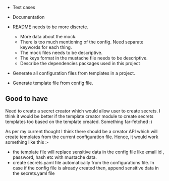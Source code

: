- Test cases
- Documentation
- README needs to be more discrete.
  - More data about the mock.
  - There is too much mentioning of the config. Need separate keywords for each thing.
  - The mock files needs to be descriptive.
  - The keys format in the mustache file needs to be descriptive.
  - Describe the dependencies packages used in this project

- Generate all configuration files from templates in a project.
- Generate template file from config file.

Good to have
-------------
Need to create a secret creator which would allow user to create secrets. I think it would be better if the template creator module to create secrets templates too based on the template created. Something far-fetched :)

As per my current thought I think there should be a creator API which will create templates from the current configuration file. Hence, it would work something like this :-

- the template file will replace sensitive data in the config file like email id , password, hash etc with mustache data.
- create secrets.yaml file automatically from the configurations file. In case if the config file is already created then, append sensitive data in the secrets.yaml file
